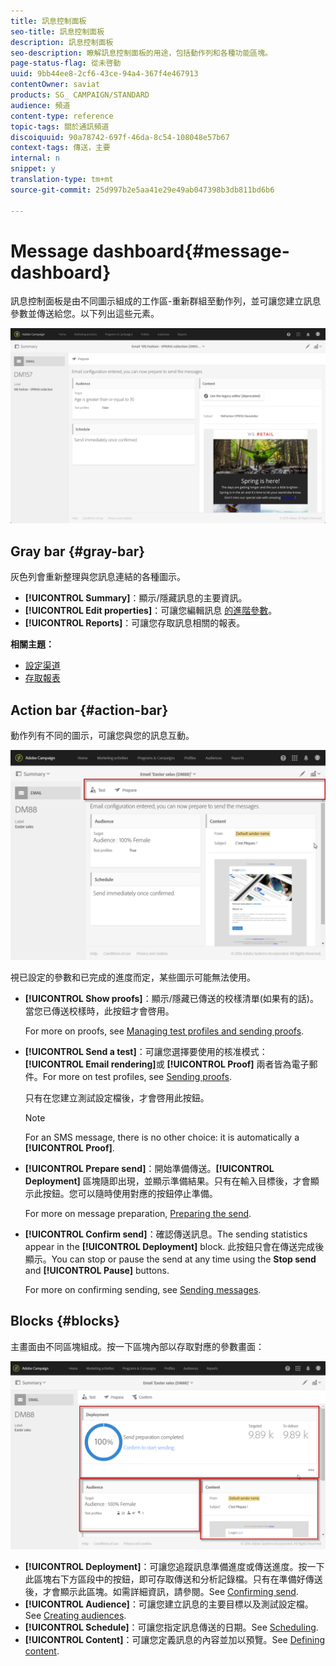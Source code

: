 ```yaml
---
title: 訊息控制面板
seo-title: 訊息控制面板
description: 訊息控制面板
seo-description: 瞭解訊息控制面板的用途，包括動作列和各種功能區塊。
page-status-flag: 從未啓動
uuid: 9bb44ee8-2cf6-43ce-94a4-367f4e467913
contentOwner: saviat
products: SG_ CAMPAIGN/STANDARD
audience: 頻道
content-type: reference
topic-tags: 關於通訊頻道
discoiquuid: 90a78742-697f-46da-8c54-108048e57b67
context-tags: 傳送，主要
internal: n
snippet: y
translation-type: tm+mt
source-git-commit: 25d997b2e5aa41e29e49ab047398b3db811bd6b6

---
```



# Message dashboard{#message-dashboard}

訊息控制面板是由不同圖示組成的工作區-重新群組至動作列，並可讓您建立訊息參數並傳送給您。以下列出這些元素。

![](assets/delivery_dashboard_2.png)

## Gray bar {#gray-bar}

灰色列會重新整理與您訊息連結的各種圖示。

* **[!UICONTROL Summary]**：顯示/隱藏訊息的主要資訊。
* **[!UICONTROL Edit properties]**：可讓您編輯訊息 [的進階參數](../../administration/using/configuring-email-channel.md#list-of-email-properties)。
* **[!UICONTROL Reports]**：可讓您存取訊息相關的報表。

**相關主題：**

* [設定渠道](../../administration/using/about-channel-configuration.md)
* [存取報表](../../reporting/using/about-dynamic-reports.md)

## Action bar {#action-bar}

動作列有不同的圖示，可讓您與您的訊息互動。

![](assets/delivery_dashboard_4.png)

視已設定的參數和已完成的進度而定，某些圖示可能無法使用。

* **[!UICONTROL Show proofs]**：顯示/隱藏已傳送的校樣清單(如果有的話)。當您已傳送校樣時，此按鈕才會啓用。

   For more on proofs, see [Managing test profiles and sending proofs](../../sending/using/managing-test-profiles-and-sending-proofs.md).

* **[!UICONTROL Send a test]**：可讓您選擇要使用的核准模式： **[!UICONTROL Email rendering]**&#x200B;或 **[!UICONTROL Proof]** 兩者皆為電子郵件。For more on test profiles, see [Sending proofs](../../sending/using/managing-test-profiles-and-sending-proofs.md#sending-proofs).

   只有在您建立測試設定檔後，才會啓用此按鈕。

   >[!NOTE]
   >
   >For an SMS message, there is no other choice: it is automatically a **[!UICONTROL Proof]**.

* **[!UICONTROL Prepare send]**：開始準備傳送。**[!UICONTROL Deployment]** 區塊隨即出現，並顯示準備結果。只有在輸入目標後，才會顯示此按鈕。您可以隨時使用對應的按鈕停止準備。

   For more on message preparation, [Preparing the send](../../sending/using/preparing-the-send.md).

* **[!UICONTROL Confirm send]**：確認傳送訊息。The sending statistics appear in the **[!UICONTROL Deployment]** block. 此按鈕只會在傳送完成後顯示。You can stop or pause the send at any time using the **Stop send** and **[!UICONTROL Pause]** buttons.

   For more on confirming sending, see [Sending messages](../../sending/using/confirming-the-send.md).

## Blocks {#blocks}

主畫面由不同區塊組成。按一下區塊內部以存取對應的參數畫面：

![](assets/delivery_dashboard_3.png)

* **[!UICONTROL Deployment]**：可讓您追蹤訊息準備進度或傳送進度。按一下此區塊右下方區段中的按鈕，即可存取傳送和分析記錄檔。只有在準備好傳送後，才會顯示此區塊。如需詳細資訊，請參閱。See [Confirming send](../../sending/using/confirming-the-send.md).
* **[!UICONTROL Audience]**：可讓您建立訊息的主要目標以及測試設定檔。See [Creating audiences](../../audiences/using/creating-audiences.md).
* **[!UICONTROL Schedule]**：可讓您指定訊息傳送的日期。See [Scheduling](../../sending/using/about-scheduling-messages.md).
* **[!UICONTROL Content]**：可讓您定義訊息的內容並加以預覽。See [Defining content](../../designing/using/designing-content-in-adobe-campaign.md).

